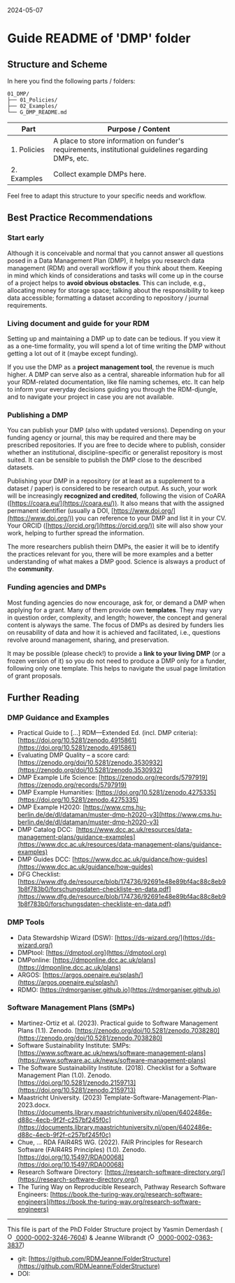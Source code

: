 2024-05-07

# Guide README of 'DMP' folder

## Structure and Scheme

In here you find the following parts / folders:

```
01_DMP/
├── 01_Policies/
├── 02_Examples/
└── G_DMP_README.md

```


| Part         		| Purpose / Content   |
|--------------		|-----------|
| 1. Policies 		| A place to store information on funder's requirements, institutional guidelines regarding DMPs, etc. |
| 2. Examples  		| Collect example DMPs here. |


Feel free to adapt this structure to your specific needs and workflow.


## Best Practice Recommendations

### Start early
Although it is conceivable and normal that you cannot answer all questions posed in a Data Management Plan (DMP), it helps you research data management (RDM) and overall workflow if you think about them. Keeping in mind which kinds of considerations and tasks will come up in the course of a project helps to **avoid obvious obstacles**. This can include, e.g., allocating money for storage space; talking about the responsibility to keep data accessible; formatting a dataset according to repository / journal requirements.

### Living document and guide for your RDM
Setting up and maintaining a DMP up to date can be tedious. If you view it as a one-time formality, you will spend a lot of time writing the DMP without getting a lot out of it (maybe except funding). 

If you use the DMP as a **project management tool**, the revenue is much higher. A DMP can serve also as a central, shareable information hub for all your RDM-related documentation, like file naming schemes, etc. It can help to inform your everyday decisions guiding you through the RDM-djungle, and to navigate your project in case you are not available.


### Publishing a DMP
You can publish your DMP (also with updated versions). Depending on your funding agency or journal, this may be required and there may be prescribed repositories. If you are free to decide where to publish, consider whether an institutional, discipline-specific or generalist repository is most suited. It can be sensible to publish the DMP close to the described datasets.

Publishing your DMP in a repository (or at least as a supplement to a dataset / paper) is considered to be research output. As such, your work will be increasingly **recognized and credited**, following the vision of CoARA ([https://coara.eu/](https://coara.eu/)). It also means that with the assigned permanent identifier (usually a DOI, [https://www.doi.org/](https://www.doi.org/)) you can reference to your DMP and list it in your CV. Your ORCID ([https://orcid.org/](https://orcid.org/)) site will also show your work, helping to further spread the information.

The more researchers publish theirn DMPs, the easier it will be to identify the practices relevant for you, there will be more examples and a better understanding of what makes a DMP good. Science is alsways a product of the **community**.


### Funding agencies and DMPs
Most funding agencies do now encourage, ask for, or demand a DMP when applying for a grant. Many of them provide own **templates**. They may vary in question order, complexity, and length; however, the concept and general content is alyways the same. The focus of DMPs as desired by funders lies on reusability of data and how it is achieved and facilitated, i.e., questions revolve around management, sharing, and preservation.

It may be possible (please check!) to provide a **link to your living DMP** (or a frozen version of it) so you do not need to produce a DMP only for a funder, following only one template. This helps to navigate the usual page limitation of grant proposals.


## Further Reading

### DMP Guidance and Examples
* Practical Guide to [...] RDM—Extended Ed. (incl. DMP criteria): [https://doi.org/10.5281/zenodo.4915861](https://doi.org/10.5281/zenodo.4915861) 
* Evaluating DMP Quality – a score card: [https://zenodo.org/doi/10.5281/zenodo.3530932](https://zenodo.org/doi/10.5281/zenodo.3530932)
* DMP Example Life Science: [https://zenodo.org/records/5797919](https://zenodo.org/records/5797919)
* DMP Example Humanities: [https://doi.org/10.5281/zenodo.4275335](https://doi.org/10.5281/zenodo.4275335)
* DMP Example H2020: [https://www.cms.hu-berlin.de/de/dl/dataman/muster-dmp-h2020-v3](https://www.cms.hu-berlin.de/de/dl/dataman/muster-dmp-h2020-v3)
* DMP Catalog DCC:  [https://www.dcc.ac.uk/resources/data-management-plans/guidance-examples](https://www.dcc.ac.uk/resources/data-management-plans/guidance-examples)
* DMP Guides DCC: [https://www.dcc.ac.uk/guidance/how-guides](https://www.dcc.ac.uk/guidance/how-guides)
* DFG Checklist: [https://www.dfg.de/resource/blob/174736/92691e48e89bf4ac88c8eb91b8f783b0/forschungsdaten-checkliste-en-data.pdf](https://www.dfg.de/resource/blob/174736/92691e48e89bf4ac88c8eb91b8f783b0/forschungsdaten-checkliste-en-data.pdf)

### DMP Tools
* Data Stewardship Wizard (DSW): [https://ds-wizard.org/](https://ds-wizard.org/) 
* DMPtool: [https://dmptool.org](https://dmptool.org)
* DMPonline: [https://dmponline.dcc.ac.uk/plans](https://dmponline.dcc.ac.uk/plans) 
* ARGOS: [https://argos.openaire.eu/splash/](https://argos.openaire.eu/splash/)
* RDMO: [https://rdmorganiser.github.io](https://rdmorganiser.github.io)

### Software Management Plans (SMPs)
* Martinez-Ortiz et al. (2023). Practical guide to Software Management Plans (1.1). Zenodo. [https://zenodo.org/doi/10.5281/zenodo.7038280](https://zenodo.org/doi/10.5281/zenodo.7038280)
* Software Sustainability Institute: SMPs: [https://www.software.ac.uk/news/software-management-plans](https://www.software.ac.uk/news/software-management-plans)
* The Software Sustainability Institute. (2018). Checklist for a Software Management Plan (1.0). Zenodo. [https://doi.org/10.5281/zenodo.2159713](https://doi.org/10.5281/zenodo.2159713)
* Maastricht University. (2023) Template-Software-Management-Plan-2023.docx. [https://documents.library.maastrichtuniversity.nl/open/6402486e-d88c-4ecb-9f2f-c257bf245f0c](https://documents.library.maastrichtuniversity.nl/open/6402486e-d88c-4ecb-9f2f-c257bf245f0c) 
* Chue, … RDA FAIR4RS WG. (2022). FAIR Principles for Research Software (FAIR4RS Principles) (1.0). Zenodo. [https://doi.org/10.15497/RDA00068](https://doi.org/10.15497/RDA00068) 
* Research Software Directory: [https://research-software-directory.org/](https://research-software-directory.org/) 
* The Turing Way on Reproducible Research, Pathway Research Software Engineers: [https://book.the-turing-way.org/research-software-engineers](https://book.the-turing-way.org/research-software-engineers) 


_____

This file is part of the PhD Folder Structure project by Yasmin Demerdash (<a href="https://orcid.org/0000-0002-3246-7604"><img alt="ORCID logo" src="https://info.orcid.org/wp-content/uploads/2019/11/orcid_16x16.png" width="16" height="16" /> 0000-0002-3246-7604</a>) & Jeanne  Wilbrandt (<a href="https://orcid.org/0000-0002-0363-3837"><img alt="ORCID logo" src="https://info.orcid.org/wp-content/uploads/2019/11/orcid_16x16.png" width="16" height="16" /> 0000-0002-0363-3837</a>)

* git: [https://github.com/RDMJeanne/FolderStructure](https://github.com/RDMJeanne/FolderStructure)
* DOI: 

